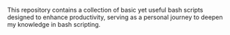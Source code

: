 This repository contains a collection of basic yet useful bash scripts designed
to enhance productivity, serving as a personal journey to deepen my knowledge in bash scripting.
